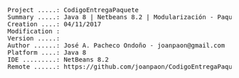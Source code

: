 <pre>

Project .....: CodigoEntregaPaquete
Summary .....: Java 8 | Netbeans 8.2 | Modularización - Paquetes #03
Creation ....: 04/11/2017
Modification : 
Version .....: 
Author ......: José A. Pacheco Ondoño - joanpaon@gmail.com
Platform ....: Java 8
IDE .........: NetBeans 8.2
Remote ......: https://github.com/joanpaon/CodigoEntregaPaquete.git

</pre>
